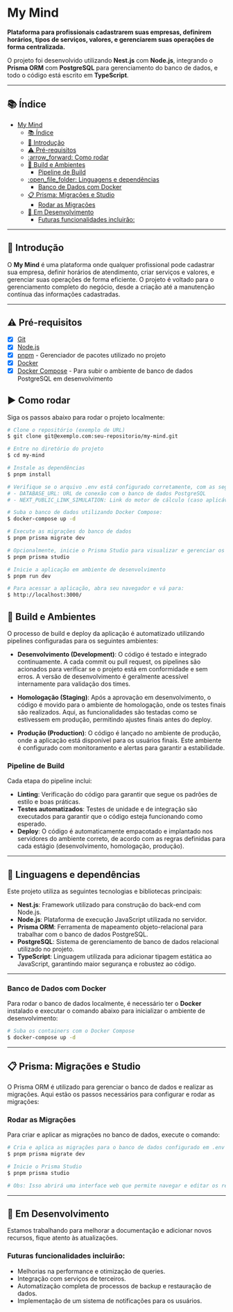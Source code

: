 # My Mind

**Plataforma para profissionais cadastrarem suas empresas, definirem horários, tipos de serviços, valores, e gerenciarem suas operações de forma centralizada.**

O projeto foi desenvolvido utilizando **Nest.js** com **Node.js**, integrando o **Prisma ORM** com **PostgreSQL** para gerenciamento do banco de dados, e todo o código está escrito em **TypeScript**.

---

## 📚 Índice

- [My Mind](#my-mind)
  - [📚 Índice](#-índice)
  - [:pushpin: Introdução](#pushpin-introdução)
  - [:warning: Pré-requisitos](#warning-pré-requisitos)
  - [:arrow\_forward: Como rodar](#arrow_forward-como-rodar)
  - [:rocket: Build e Ambientes](#rocket-build-e-ambientes)
    - [Pipeline de Build](#pipeline-de-build)
  - [:open\_file\_folder: Linguagens e dependências](#open_file_folder-linguagens-e-dependências)
    - [Banco de Dados com Docker](#banco-de-dados-com-docker)
  - [:clipboard: Prisma: Migrações e Studio](#clipboard-prisma-migrações-e-studio)
    - [Rodar as Migrações](#rodar-as-migrações)
  - [:construction: Em Desenvolvimento](#construction-em-desenvolvimento)
    - [Futuras funcionalidades incluirão:](#futuras-funcionalidades-incluirão)

---

## :pushpin: Introdução

O **My Mind** é uma plataforma onde qualquer profissional pode cadastrar sua empresa, definir horários de atendimento, criar serviços e valores, e gerenciar suas operações de forma eficiente. O projeto é voltado para o gerenciamento completo do negócio, desde a criação até a manutenção contínua das informações cadastradas.

---

## :warning: Pré-requisitos

- [x] [Git](https://git-scm.com)
- [x] [Node.js](https://nodejs.org/)
- [x] [pnpm](https://pnpm.io/installation) - Gerenciador de pacotes utilizado no projeto
- [x] [Docker](https://www.docker.com/)
- [x] [Docker Compose](https://docs.docker.com/compose/) - Para subir o ambiente de banco de dados PostgreSQL em desenvolvimento

## :arrow_forward: Como rodar

Siga os passos abaixo para rodar o projeto localmente:

```bash
# Clone o repositório (exemplo de URL)
$ git clone git@exemplo.com:seu-repositorio/my-mind.git

# Entre no diretório do projeto
$ cd my-mind

# Instale as dependências
$ pnpm install

# Verifique se o arquivo .env está configurado corretamente, com as seguintes variáveis:
# - DATABASE_URL: URL de conexão com o banco de dados PostgreSQL
# - NEXT_PUBLIC_LINK_SIMULATION: Link do motor de cálculo (caso aplicável)

# Suba o banco de dados utilizando Docker Compose:
$ docker-compose up -d

# Execute as migrações do banco de dados
$ pnpm prisma migrate dev

# Opcionalmente, inicie o Prisma Studio para visualizar e gerenciar os dados diretamente:
$ pnpm prisma studio

# Inicie a aplicação em ambiente de desenvolvimento
$ pnpm run dev

# Para acessar a aplicação, abra seu navegador e vá para:
$ http://localhost:3000/

```

## :rocket: Build e Ambientes

O processo de build e deploy da aplicação é automatizado utilizando pipelines configuradas para os seguintes ambientes:

- **Desenvolvimento (Development)**: O código é testado e integrado continuamente. A cada commit ou pull request, os pipelines são acionados para verificar se o projeto está em conformidade e sem erros. A versão de desenvolvimento é geralmente acessível internamente para validação dos times.

- **Homologação (Staging)**: Após a aprovação em desenvolvimento, o código é movido para o ambiente de homologação, onde os testes finais são realizados. Aqui, as funcionalidades são testadas como se estivessem em produção, permitindo ajustes finais antes do deploy.

- **Produção (Production)**: O código é lançado no ambiente de produção, onde a aplicação está disponível para os usuários finais. Este ambiente é configurado com monitoramento e alertas para garantir a estabilidade.

### Pipeline de Build

Cada etapa do pipeline inclui:

- **Linting**: Verificação do código para garantir que segue os padrões de estilo e boas práticas.
- **Testes automatizados**: Testes de unidade e de integração são executados para garantir que o código esteja funcionando como esperado.
- **Deploy**: O código é automaticamente empacotado e implantado nos servidores do ambiente correto, de acordo com as regras definidas para cada estágio (desenvolvimento, homologação, produção).

---

## :open_file_folder: Linguagens e dependências

Este projeto utiliza as seguintes tecnologias e bibliotecas principais:

- **Nest.js**: Framework utilizado para construção do back-end com Node.js.
- **Node.js**: Plataforma de execução JavaScript utilizada no servidor.
- **Prisma ORM**: Ferramenta de mapeamento objeto-relacional para trabalhar com o banco de dados PostgreSQL.
- **PostgreSQL**: Sistema de gerenciamento de banco de dados relacional utilizado no projeto.
- **TypeScript**: Linguagem utilizada para adicionar tipagem estática ao JavaScript, garantindo maior segurança e robustez ao código.

---

### Banco de Dados com Docker

Para rodar o banco de dados localmente, é necessário ter o **Docker** instalado e executar o comando abaixo para inicializar o ambiente de desenvolvimento:

```bash
# Suba os containers com o Docker Compose
$ docker-compose up -d
```
---

## :clipboard: Prisma: Migrações e Studio

O Prisma ORM é utilizado para gerenciar o banco de dados e realizar as migrações. Aqui estão os passos necessários para configurar e rodar as migrações:

### Rodar as Migrações

Para criar e aplicar as migrações no banco de dados, execute o comando:

```bash
# Cria e aplica as migrações para o banco de dados configurado em .env
$ pnpm prisma migrate dev

# Inicie o Prisma Studio
$ pnpm prisma studio

# Obs: Isso abrirá uma interface web que permite navegar e editar os registros do banco de dados de forma simples e rápida.

```

---

## :construction: Em Desenvolvimento

Estamos trabalhando para melhorar a documentação e adicionar novos recursos, fique atento às atualizações.

### Futuras funcionalidades incluirão:

- Melhorias na performance e otimização de queries.
- Integração com serviços de terceiros.
- Automatização completa de processos de backup e restauração de dados.
- Implementação de um sistema de notificações para os usuários.

